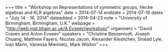 +++
title = "Workshop on Representations of symmetric groups, Hecke algebras and KLR algebras"
date = 2014-07-14
enddate = 2014-07-16
dates = "July 14 - 16, 2014"
dateadded = 2014-04-23
note = "University of Birmingham, Birmingham, U.K."
webpage = "http://web.mat.bham.ac.uk/A.Evseev/workshop/"
organisers = "David Craven and Anton Evseev"
speakers = "Christine Bessenrodt, Joseph Chuang, Matthew Fayers, Nicolas Jacon, Alexander Kleshchev, Sinéad Lyle, Ivan Marin, Vanessa Miemietz, Mark Wildon"
+++
